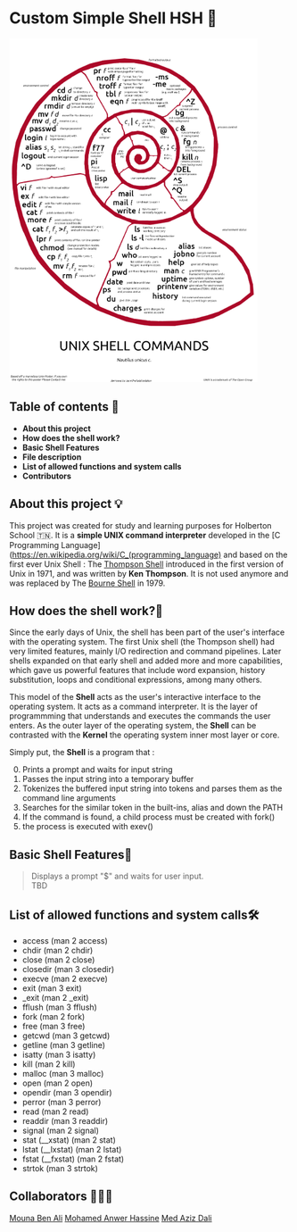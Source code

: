 # Custom Simple Shell HSH :shell:

![simple shell](shell.png)

## Table of contents :scroll:
 - **About this project**
 - **How does the shell work?**
 - **Basic Shell Features**
 - **File description**
 - **List of allowed functions and system calls**
 - **Contributors**

## About this project :bulb:
This project was created for study and learning purposes for Holberton School :tunisia:.
It is a **simple UNIX command interpreter** developed in the [C Programming Language](https://en.wikipedia.org/wiki/C_(programming_language) and based on the first ever Unix Shell : The [Thompson Shell](https://en.wikipedia.org/wiki/Thompson_shell) introduced in the first version of Unix in 1971, and was written by **Ken Thompson**.
It is not used anymore and was replaced by The [Bourne Shell](https://en.wikipedia.org/wiki/Bourne_shell) in 1979.

## How does the shell work?:mag_right:

Since the early days of Unix, the shell has been part of the user's interface with the operating system. The first Unix shell (the Thompson shell) had very limited features, mainly I/O redirection and command pipelines. Later shells expanded on that early shell and added more and more capabilities, which gave us powerful features that include word expansion, history substitution, loops and conditional expressions, among many others.

This model of the **Shell** acts as the user's interactive interface to the operating system.
It acts as a command interpreter.
It is the layer of programmming that understands and executes the commands the user enters.
As the outer layer of the operating system, the **Shell** can be contrasted with the **Kernel** the operating system inner most layer or core.

Simply put, the **Shell** is a program that :

0. Prints a prompt and waits for input string
1. Passes the input string into a temporary buffer
2. Tokenizes the buffered input string into tokens and parses them as the command line arguments
3. Searches for the similar token in the built-ins, alias and down the PATH
4. If the command is found, a child process must be created with fork()
5. the process is executed with exev()

## Basic Shell Features:toolbox:
> Displays a prompt "$" and waits for user input.\
TBD

## List of allowed functions and system calls:hammer_and_wrench:
 - access (man 2 access)
 - chdir (man 2 chdir)
 - close (man 2 close)
 - closedir (man 3 closedir)
 - execve (man 2 execve)
 - exit (man 3 exit)
 - _exit (man 2 _exit)
 - fflush (man 3 fflush)
 - fork (man 2 fork)
 - free (man 3 free)
 - getcwd (man 3 getcwd)
 - getline (man 3 getline)
 - isatty (man 3 isatty)
 - kill (man 2 kill)
 - malloc (man 3 malloc)
 - open (man 2 open)
 - opendir (man 3 opendir)
 - perror (man 3 perror)
 - read (man 2 read)
 - readdir (man 3 readdir)
 - signal (man 2 signal)
 - stat (__xstat) (man 2 stat)
 - lstat (__lxstat) (man 2 lstat)
 - fstat (__fxstat) (man 2 fstat)
 - strtok (man 3 strtok)

## Collaborators :muscle::brain::sunglasses:
[Mouna Ben Ali](https://github.com/MounaBenAli)
[Mohamed Anwer Hassine](https://github.com/HassineMohamedAnwer)
[Med Aziz Dali](https://github.com/Azizo1212)
